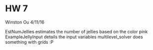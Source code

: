 HW 7
=====

Winston Ou 
4/11/16

EstNumJellies estimates the number of jellies based on the color pink
ExampleJellyInput details the input variables
multilevel_solver does something with grids :P 

